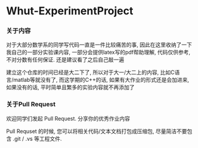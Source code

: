 # Whut-ExperimentProject

### 关于内容

对于大部分数学系的同学写代码一直是一件比较痛苦的事, 因此在这里收纳了一下我自己的一部分实验课内容, 一部分会提供latex写的pdf帮助理解, 代码仅供参考, 不对分数有任何保证. 还是建议看了之后自己敲一遍

建立这个仓库的时间已经是大二下了, 所以对于大一/大二上的内容, 比如C语言/matlab等就没有了, 而这学期的C++的话, 如果有大作业的形式还是会加进来, 如果没有的话, 平时简单且繁多的实验内容就不再添加了

### 关于Pull Request
欢迎同学们发起 Pull Request. 分享你的优秀作业内容

Pull Requset 的时候, 您可以将相关代码/文本文档打包成压缩包, 尽量简洁不要包含 .git / .vs 等工程文件.
